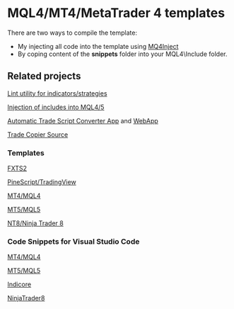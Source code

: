 # MQL4/MT4/MetaTrader 4 templates

There are two ways to compile the template:

- My injecting all code into the template using [MQ4Inject](https://github.com/sibvic/MQ4Inject)
- By coping content of the **snippets** folder into your MQL4\Include folder.

## Related projects

[Lint utility for indicators/strategies](https://github.com/sibvic/fxlint)

[Injection of includes into MQL4/5](https://github.com/sibvic/MQ4Inject)

[Automatic Trade Script Converter App](https://www.microsoft.com/en-us/p/pinescript-converter/9mwmkf7bmqgn?activetab=pivot:overviewtab) and [WebApp](https://convert.profitrobots.com)

[Trade Copier Source](https://github.com/sibvic/trade_copier)

### Templates

[FXTS2](https://github.com/sibvic/fxts2-templates) 

[PineScript/TradingView](https://github.com/sibvic/pinescript-templates) 

[MT4/MQL4](https://github.com/sibvic/mq4-templates) 

[MT5/MQL5](https://github.com/sibvic/mq5-templates) 

[NT8/Ninja Trader 8](https://github.com/sibvic/nt8-templates)

### Code Snippets for Visual Studio Code

[MT4/MQL4](https://github.com/sibvic/vsc-mq4-snippets) 

[MT5/MQL5](https://github.com/sibvic/vsc-mq5-snippets) 

[Indicore](https://github.com/sibvic/vsc-indicore)

[NinjaTrader8](https://github.com/sibvic/vsc-nt8-snippets)
